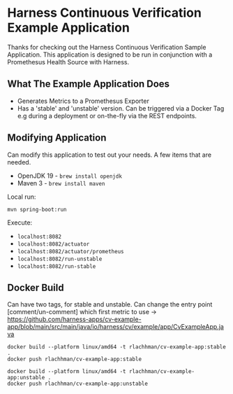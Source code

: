 # Harness Continuous Verification Example Application
Thanks for checking out the Harness Continuous Verification Sample Application. This application
is designed to be run in conjunction with a Promethesus Health Source with Harness. 

## What The Example Application Does

* Generates Metrics to a Promethesus Exporter
* Has a 'stable' and 'unstable' version. Can be triggered via a Docker Tag e.g during a deployment
or on-the-fly via the REST endpoints. 


## Modifying Application
Can modify this application to test out your needs. A few items that are needed. 

* OpenJDK 19 - `brew install openjdk`
* Maven 3 - `brew install maven`

Local run:

```
mvn spring-boot:run
```

Execute:
* `localhost:8082`
* `localhost:8082/actuator`
* `localhost:8082/actuator/prometheus`
* `localhost:8082/run-unstable`
* `localhost:8082/run-stable`

## Docker Build
Can have two tags, for stable and unstable. Can change the entry point [comment/un-comment] which
first metric to use -> https://github.com/harness-apps/cv-example-app/blob/main/src/main/java/io/harness/cv/example/app/CvExampleApp.java

```
docker build --platform linux/amd64 -t rlachhman/cv-example-app:stable .
docker push rlachhman/cv-example-app:stable  

docker build --platform linux/amd64 -t rlachhman/cv-example-app:unstable .
docker push rlachhman/cv-example-app:unstable  
```
